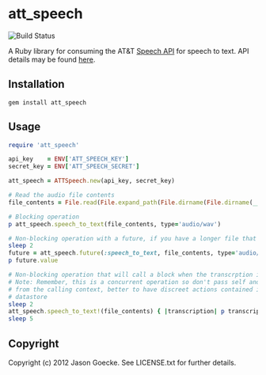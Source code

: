 # att_speech

![Build Status](https://secure.travis-ci.org/jsgoecke/att_speech.png)

A Ruby library for consuming the AT&T [Speech API](https://developer.att.com/developer/apiDetailPage.jsp?passedItemId=10700023) for speech to text. API details may be found [here](http://developer.att.com/developer/apiDetailPage.jsp?passedItemId=10900039).

## Installation

```
gem install att_speech
```

## Usage

```ruby
require 'att_speech'

api_key    = ENV['ATT_SPEECH_KEY']
secret_key = ENV['ATT_SPEECH_SECRET']

att_speech = ATTSpeech.new(api_key, secret_key)

# Read the audio file contents
file_contents = File.read(File.expand_path(File.dirname(File.dirname(__FILE__))) + "/bostonSeltics.wav")

# Blocking operation
p att_speech.speech_to_text(file_contents, type='audio/wav')

# Non-blocking operation with a future, if you have a longer file that requires more processing time
sleep 2
future = att_speech.future(:speech_to_text, file_contents, type='audio/wav')
p future.value

# Non-blocking operation that will call a block when the transcrption is returned
# Note: Remember, this is a concurrent operation so don't pass self and avoid mutable objects in the block 
# from the calling context, better to have discreet actions contained in the block, such as inserting in a 
# datastore
sleep 2
att_speech.speech_to_text!(file_contents) { |transcription| p transcription }
sleep 5
```

## Copyright

Copyright (c) 2012 Jason Goecke. See LICENSE.txt for further details.

